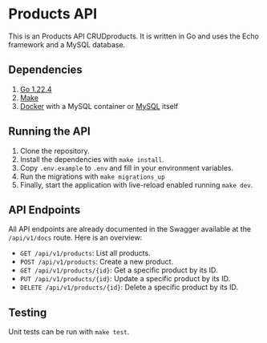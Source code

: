 # Products API

This is an Products API CRUDproducts.
It is written in Go and uses the Echo framework and a MySQL database.

## Dependencies

1. [Go 1.22.4](https://go.dev/doc/install)
2. [Make](https://www.gnu.org/software/make/)
3. [Docker](https://www.docker.com/) with a MySQL container or [MySQL](https://www.mysql.com/downloads/) itself

## Running the API

1. Clone the repository.
2. Install the dependencies with `make install`.
3. Copy `.env.example` to `.env` and fill in your environment variables.
4. Run the migrations with `make migrations_up`
5. Finally, start the application with live-reload enabled running `make dev`.

## API Endpoints

All API endpoints are already documented in the Swagger available at the `/api/v1/docs` route.
Here is an overview:

- `GET /api/v1/products`: List all products.
- `POST /api/v1/products`: Create a new product.
- `GET /api/v1/products/{id}`: Get a specific product by its ID.
- `PUT /api/v1/products/{id}`: Update a specific product by its ID.
- `DELETE /api/v1/products/{id}`: Delete a specific product by its ID.

## Testing

Unit tests can be run with `make test`.
